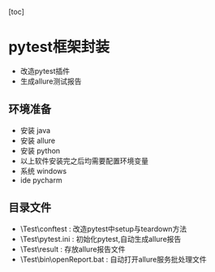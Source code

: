 [toc]
# pytest框架封装
- 改造pytest插件
- 生成allure测试报告

## 环境准备
- 安装 java
- 安装 allure
- 安装 python
- 以上软件安装完之后均需要配置环境变量
- 系统 windows
- ide pycharm

## 目录文件
- \Test\conftest           : 改造pytest中setup与teardown方法
- \Test\pytest.ini         : 初始化pytest,自动生成allure报告
- \Test\result             : 存放allure报告文件
- \Test\bin\openReport.bat : 自动打开allure服务批处理文件
  
  
